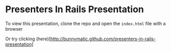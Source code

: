 # Presenters In Rails Presentation

To view this presentation, clone the repo and open the `index.html` file with a browser

Or try clicking (here)[http://bunnymatic.github.com/presenters-in-rails-presentation]
